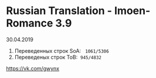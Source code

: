 # Russian Translation - Imoen-Romance 3.9 
30.04.2019
<ol>
<li>Переведенных строк SoA: &nbsp;&nbsp;<code>1061/5306</code>&nbsp;</li>
<li>Переведеных строк ToB:&nbsp;&nbsp;<code>945/4832</code>&nbsp;</li>
</ol>

<p><a href="https://vk.com/gwynx" target="_blank" rel="noopener">https://vk.com/gwynx</a></p>



